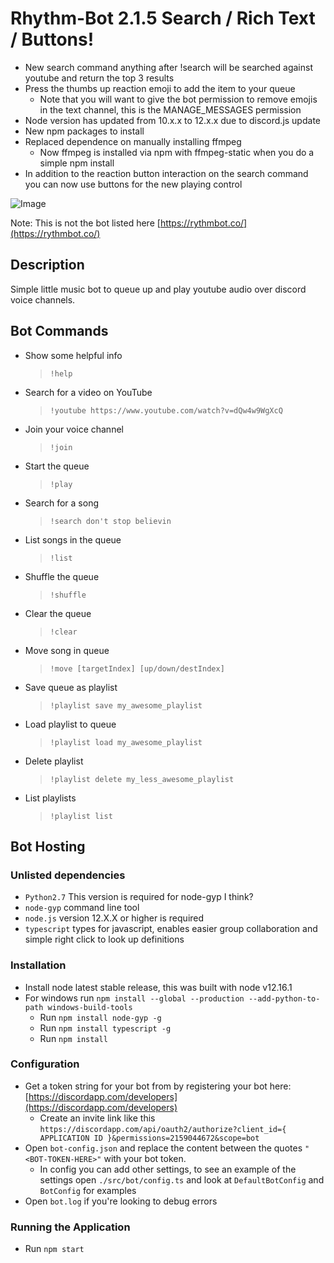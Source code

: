 # Rhythm-Bot 2.1.5 Search / Rich Text / Buttons!

-   New search command anything after !search will be searched against youtube and return the top 3 results
-   Press the thumbs up reaction emoji to add the item to your queue
    -   Note that you will want to give the bot permission to remove emojis in the text channel, this is the MANAGE_MESSAGES permission
-   Node version has updated from 10.x.x to 12.x.x due to discord.js update
-   New npm packages to install
-   Replaced dependence on manually installing ffmpeg
    -   Now ffmpeg is installed via npm with ffmpeg-static when you do a simple npm install
-   In addition to the reaction button interaction on the search command you can now use buttons for the new playing control

![Image](https://imgur.com/B2xLVgU.png)

Note: This is not the bot listed here [https://rythmbot.co/](https://rythmbot.co/)

## Description

Simple little music bot to queue up and play youtube audio over discord voice channels.

## Bot Commands

-   Show some helpful info
    > `!help`
-   Search for a video on YouTube
    > `!youtube https://www.youtube.com/watch?v=dQw4w9WgXcQ`
-   Join your voice channel
    > `!join`
-   Start the queue
    > `!play`
-   Search for a song
    > `!search don't stop believin`
-   List songs in the queue
    > `!list`
-   Shuffle the queue
    > `!shuffle`
-   Clear the queue
    > `!clear`
-   Move song in queue
    > `!move [targetIndex] [up/down/destIndex]`
-   Save queue as playlist
    > `!playlist save my_awesome_playlist`
-   Load playlist to queue
    > `!playlist load my_awesome_playlist`
-   Delete playlist
    > `!playlist delete my_less_awesome_playlist`
-   List playlists
    > `!playlist list`

## Bot Hosting

### Unlisted dependencies

-   `Python2.7` This version is required for node-gyp I think?
-   `node-gyp` command line tool
-   `node.js` version 12.X.X or higher is required
-   `typescript` types for javascript, enables easier group collaboration and simple right click to look up definitions

### Installation

-   Install node latest stable release, this was built with node v12.16.1
-   For windows run `npm install --global --production --add-python-to-path windows-build-tools`
    -   Run `npm install node-gyp -g`
    -   Run `npm install typescript -g`
    -   Run `npm install`

### Configuration

-   Get a token string for your bot from by registering your bot here: [https://discordapp.com/developers](https://discordapp.com/developers)
    -   Create an invite link like this
        `https://discordapp.com/api/oauth2/authorize?client_id={ APPLICATION ID }&permissions=2159044672&scope=bot`
-   Open `bot-config.json` and replace the content between the quotes `"<BOT-TOKEN-HERE>"` with your bot token.
    -   In config you can add other settings, to see an example of the settings open `./src/bot/config.ts` and look at `DefaultBotConfig` and `BotConfig` for examples
-   Open `bot.log` if you're looking to debug errors

### Running the Application

-   Run `npm start`
